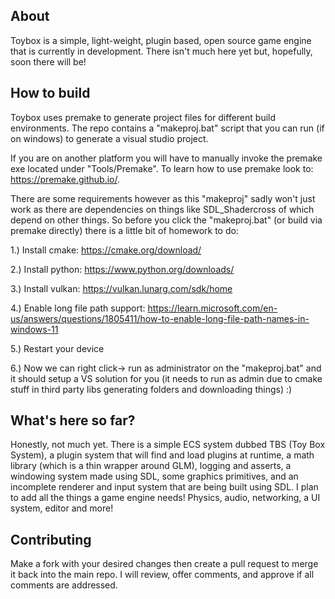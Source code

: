 ## About

Toybox is a simple, light-weight, plugin based, open source game engine that is currently in development.
There isn't much here yet but, hopefully, soon there will be!

## How to build

Toybox uses premake to generate project files for different build environments.
The repo contains a "makeproj.bat" script that you can run (if on windows) to generate a visual studio project.

If you are on another platform you will have to manually invoke the premake exe located under "Tools/Premake".
To learn how to use premake look to: https://premake.github.io/.

There are some requirements however as this "makeproj" sadly won't just work as there are dependencies on things like SDL_Shadercross of which depend on other things.
So before you click the "makeproj.bat" (or build via premake directly) there is a little bit of homework to do:

1.) Install cmake: https://cmake.org/download/

2.) Install python: https://www.python.org/downloads/

3.) Install vulkan: https://vulkan.lunarg.com/sdk/home

4.) Enable long file path support: https://learn.microsoft.com/en-us/answers/questions/1805411/how-to-enable-long-file-path-names-in-windows-11

5.) Restart your device

6.) Now we can right click-> run as administrator on the "makeproj.bat" and it should setup a VS solution for you (it needs to run as admin due to cmake stuff in third party libs generating folders and downloading things) :)

## What's here so far?

Honestly, not much yet. There is a simple ECS system dubbed TBS (Toy Box System), a plugin system that will find and load plugins at runtime, a math library (which is a thin wrapper around GLM), logging and asserts, a windowing system made using SDL, some graphics primitives, and an incomplete renderer and input system that are being built using SDL. I plan to add all the things a game engine needs! Physics, audio, networking, a UI system, editor and more!

## Contributing

Make a fork with your desired changes then create a pull request to merge it back into the main repo.
I will review, offer comments, and approve if all comments are addressed.
